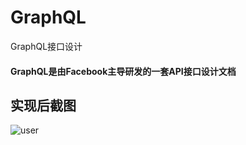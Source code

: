 # GraphQL

GraphQL接口设计

#### GraphQL是由Facebook主导研发的一套API接口设计文档

## 实现后截图
![user](/img/屏幕快照%202017-09-27%20下午2.27.35.png)



  
  
